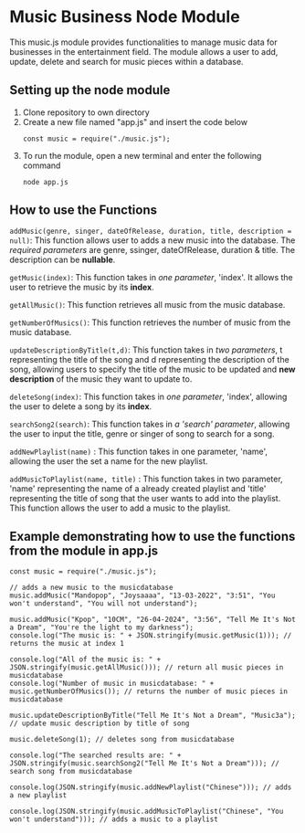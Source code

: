 # Music Business Node Module
This music.js module provides functionalities to manage music data for businesses in the entertainment field.
The module allows a user to add, update, delete and search for music pieces within a database.

## Setting up the node module
1)  Clone repository to own directory
2)  Create a new file named "app.js" and insert the code below
    ```
    const music = require("./music.js");
    ```
3) To run the module, open a new terminal and enter the following command 
    ```
    node app.js
    ```


## How to use the Functions
`addMusic(genre, singer, dateOfRelease, duration, title, description = null)`: This function allows user to
adds a new music into the database. The *required parameters* are genre, ssinger, dateOfRelease, duration & title. 
The description can be **nullable**.

`getMusic(index)`: This function takes in *one parameter*, 'index'. It allows the user to retrieve the music by its **index**.

`getAllMusic()`: This function retrieves all music from the music database.

`getNumberOfMusics()`: This function retrieves the number of music from the music database.

`updateDescriptionByTitle(t,d)`: This function takes in *two parameters*, t representing the title of the song and d representing the description of the song, allowing users to specify the title of the music to be updated and **new description** of the music they want to update to. 

`deleteSong(index)`: This function takes in *one parameter*, 'index', allowing the user to delete a song by its **index**.

`searchSong2(search)`: This function takes in *a 'search' parameter*, allowing the user to input the title, genre or singer of song to search for a song.

`addNewPlaylist(name)` : This function takes in one parameter, 'name', allowing the user the set a name for the new playlist.

`addMusicToPlaylist(name, title)` : This function takes in two parameter, 'name' representing the name of a already created playlist and 
'title' representing the title of song that the user wants to add into the playlist. This function allows the user to add a music to the playlist.

## Example demonstrating how to use the functions from the module in app.js

```
const music = require("./music.js"); 

// adds a new music to the musicdatabase
music.addMusic("Mandopop", "Joysaaaa", "13-03-2022", "3:51", "You won't understand", "You will not understand");

music.addMusic("Kpop", "10CM", "26-04-2024", "3:56", "Tell Me It's Not a Dream", "You're the light to my darkness");
console.log("The music is: " + JSON.stringify(music.getMusic(1))); // returns the music at index 1

console.log("All of the music is: " + JSON.stringify(music.getAllMusic())); // return all music pieces in musicdatabase
console.log("Number of music in musicdatabase: " + music.getNumberOfMusics()); // returns the number of music pieces in musicdatabase

music.updateDescriptionByTitle("Tell Me It's Not a Dream", "Music3a"); // update music description by title of song

music.deleteSong(1); // deletes song from musicdatabase

console.log("The searched results are: " + JSON.stringify(music.searchSong2("Tell Me It's Not a Dream"))); // search song from musicdatabase

console.log(JSON.stringify(music.addNewPlaylist("Chinese"))); // adds a new playlist

console.log(JSON.stringify(music.addMusicToPlaylist("Chinese", "You won't understand"))); // adds a music to a playlist

```



